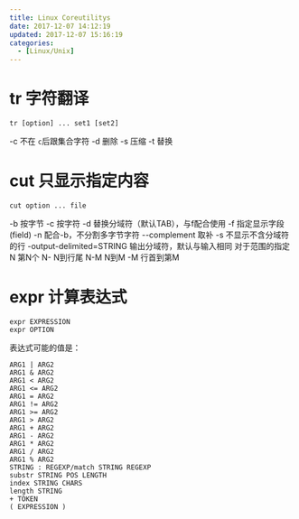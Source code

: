 ```yaml
---
title: Linux Coreutilitys
date: 2017-12-07 14:12:19
updated: 2017-12-07 15:16:19
categories:
  - [Linux/Unix]
---
```

# tr 字符翻译

	tr [option] ... set1 [set2]
 -c 不在 `c`后跟集合字符
 -d 删除
 -s 压缩
 -t 替换
# cut 只显示指定内容

	cut option ... file
 -b 按字节
 -c 按字符
 -d 替换分域符（默认TAB），与f配合使用
 -f 指定显示字段(field)
 -n 配合-b，不分割多字节字符
 --complement 取补
 -s 不显示不含分域符的行
 -output-delimited=STRING 输出分域符，默认与输入相同
对于范围的指定
 N 第N个
 N- N到行尾
 N-M N到M
 -M 行首到第M
# expr 计算表达式

	expr EXPRESSION
	expr OPTION
表达式可能的值是：

	ARG1 | ARG2
	ARG1 & ARG2
	ARG1 < ARG2
	ARG1 <= ARG2
	ARG1 = ARG2
	ARG1 != ARG2
	ARG1 >= ARG2
	ARG1 > ARG2
	ARG1 + ARG2
	ARG1 - ARG2
	ARG1 * ARG2
	ARG1 / ARG2
	ARG1 % ARG2
	STRING : REGEXP/match STRING REGEXP
	substr STRING POS LENGTH
	index STRING CHARS
	length STRING
	+ TOKEN
	( EXPRESSION )

